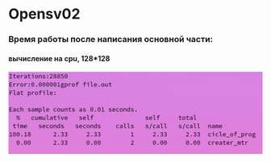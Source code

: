 # Opensv02

<h3>Время работы после написания основной части:</h3><b>
        <h4>вычисление на cpu, 128*128</h4><b>
        <img src = 'Screenshot from 2023-03-08 21-03-03.png'></img><b>
